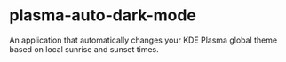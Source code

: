 # plasma-auto-dark-mode
An application that automatically changes your KDE Plasma global theme based on local sunrise and sunset times.
